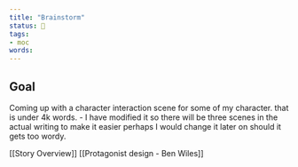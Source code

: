 ```yaml
---
title: "Brainstorm"
status: 🌲
tags:
- moc
words: 
---
```


## Goal
Coming up with a character interaction scene for some of my character. that is under 4k words. - I have modified it so there will be three scenes in the actual writing to make it easier perhaps I would change it later on should it gets too wordy.

[[Story Overview]]
[[Protagonist design - Ben Wiles]]